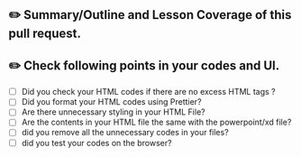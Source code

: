 ## :pencil2: Summary/Outline and Lesson Coverage of this pull request.
<!-- Please paste the JIRA TICKET below -->

## :pencil2: Check following points in your codes and UI.
- [ ] Did you check your HTML codes if there are no excess HTML tags ?
- [ ] Did you format your HTML codes using Prettier?
- [ ] Are there unnecessary styling in your HTML File?
- [ ] Are the contents in your HTML file the same with the powerpoint/xd file?
- [ ] did you remove all the unnecessary codes in your files?
- [ ] did you test your codes on the browser?
